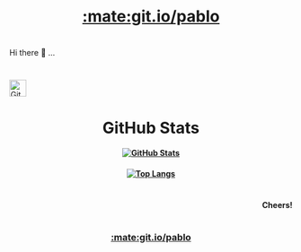 <h1 align="center"><a href="https://git.io/pablo">:mate:git.io/pablo</a></h1>

#
Hi there 👋 ...
# 

<img width="30px" src="https://user-images.githubusercontent.com/1916331/113941072-566f3180-97b3-11eb-8450-d156bc464ba7.png" align="center" alt="GitHub Stats:" />
<h1 align="center">GitHub Stats</h1>

<h4 align="center">

[![GitHub Stats](https://github-readme-stats.vercel.app/api?username=prafaelo&hide_title=true&theme=dark&show_icons=true&hide=prs,contribs&include_all_commits=true&count_private=true)](https://github.com/anuraghazra/github-readme-stats)

</h4>
<h4 align="center">

[![Top Langs](https://github-readme-stats.vercel.app/api/top-langs/?username=prafaelo&layout=compact&theme=dark)](https://github.com/anuraghazra/github-readme-stats)

</h4>

#

<h4 align="right">Cheers!</h4>

#

<h3 align="center"><a href="https://git.io/pablo">:mate:git.io/pablo</a></h3>

<!--
**prafaelo/prafaelo** is a ✨ _special_ ✨ repository because its `README.md` (this file) appears on your GitHub profile.
 <img width="30px" src="https://user-images.githubusercontent.com/1916331/113941072-566f3180-97b3-11eb-8450-d156bc464ba7.png" align="center" alt="GitHub Stats:" />

Here are some ideas to get you started:

- 🔭 I’m currently working on ...
- 🌱 I’m currently learning ...
- 👯 I’m looking to collaborate on ...
- 🤔 I’m looking for help with ...
- 💬 Ask me about ...
- 📫 How to reach me: ...
- 😄 Pronouns: ...
- ⚡ Fun fact: ...
-->
